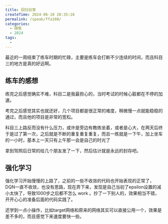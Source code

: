 ```yaml
---
title: 回归日常
createTime: 2024-06-10 20:35:18
permalink: /speak/ffa108/
categories:
  - 随笔
  - 2024
tags:
  - 
---
```


最近的一周结束了练车时期的忙碌，主要是练车会打断不少连续的时间，而且科目三的地方是真的好远啊。

## 练车的感想

练完之后感觉确实不难，科目二是我最担心的，当时考试的时候心脏都在不停的加速。

考完之后感觉其实也就还好，几个项目都是很正常的难度，稍微慢一点就能稳稳的通过，而且他的项目是非常的宽松。

科目三上路反而没有什么压力，或许是旁边有教练坐着，或者是心大，在两天后终于是过了第一次，之后就是不断的重复重复重复，而且一练就是一下午，加上坐车的一小时，基本上一天只有上午那一会是自己的时光了

拿到驾照后日常的给几个朋友发了一下，然后估计就是永远的封存吧。

## 强化学习

强化学习开始慢慢的上路了，之前的一些不收敛的代码也开始表现的正常了，DQN一直不收敛，也没有思路，现在弄下来，发现是自己当初了epsilon设置的减小太快了，导致1000步之后都不怎么 work 。抄了一下别人的，效果相当不错，开开心心的准备后面的代码实践了。

还学到一点小操作，比如target网络和原来的网络其实可以直接公用一个，效果是差不多的，而且感觉下来速度要快一些。
